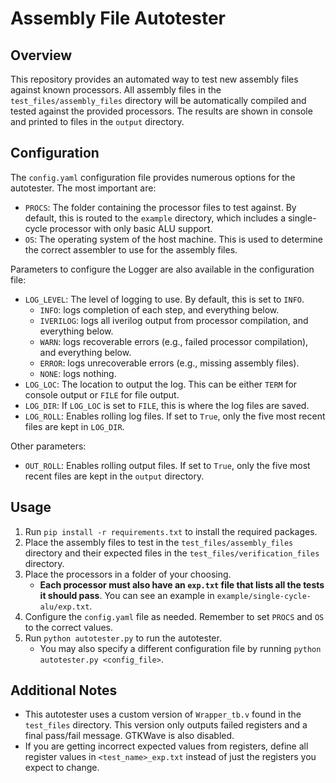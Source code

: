 # Assembly File Autotester
## Overview 
This repository provides an automated way to test new assembly files against known processors. All assembly files in the `test_files/assembly_files` directory will be automatically compiled and tested against the provided processors. The results are shown in console and printed to files in the `output` directory. 

## Configuration
The `config.yaml` configuration file provides numerous options for the autotester. The most important are:
* `PROCS`: The folder containing the processor files to test against. By default, this is routed to the `example` directory, which includes a single-cycle processor with only basic ALU support. 
* `OS`: The operating system of the host machine. This is used to determine the correct assembler to use for the assembly files. 


Parameters to configure the Logger are also available in the configuration file:
* `LOG_LEVEL`: The level of logging to use. By default, this is set to `INFO`.
    * `INFO`: logs completion of each step, and everything below.
    * `IVERILOG`: logs all iverilog output from processor compilation, and everything below.
    * `WARN`: logs recoverable errors (e.g., failed processor compilation), and everything below.
    * `ERROR`: logs unrecoverable errors (e.g., missing assembly files).
    * `NONE`: logs nothing.
* `LOG_LOC`: The location to output the log. This can be either `TERM` for console output or `FILE` for file output. 
* `LOG_DIR`: If `LOG_LOC` is set to `FILE`, this is where the log files are saved. 
* `LOG_ROLL`: Enables rolling log files. If set to `True`, only the five most recent files are kept in `LOG_DIR`.

Other parameters:
* `OUT_ROLL`: Enables rolling output files. If set to `True`, only the five most recent files are kept in the `output` directory.

## Usage
1. Run `pip install -r requirements.txt` to install the required packages.
2. Place the assembly files to test in the `test_files/assembly_files` directory and their expected files in the `test_files/verification_files` directory.
3. Place the processors in a folder of your choosing. 
    - **Each processor must also have an `exp.txt` file that lists all the tests it should pass**. You can see an example in `example/single-cycle-alu/exp.txt`. 
4. Configure the `config.yaml` file as needed. Remember to set `PROCS` and `OS` to the correct values. 
5. Run `python autotester.py` to run the autotester.
    - You may also specify a different configuration file by running `python autotester.py <config_file>`.

## Additional Notes
* This autotester uses a custom version of `Wrapper_tb.v` found in the `test_files` directory. This version only outputs failed registers and a final pass/fail message. GTKWave is also disabled. 
* If you are getting incorrect expected values from registers, define all register values in `<test_name>_exp.txt` instead of just the registers you expect to change. 